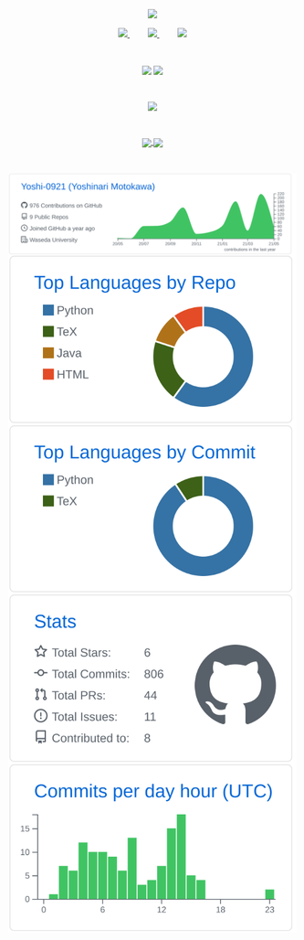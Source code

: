 <p align="center"> 
  <a href="https://github.com/Yoshi-0921/Yoshi-0921/">
    <img src="https://komarev.com/ghpvc/?username=Yoshi-0921" />
  </a></p>
<p align="center"> 
  <a href="https://twitter.com/0921yoshi">
    <img src="https://img.shields.io/badge/Twitter-1DA1F2?style=for-the-badge&logo=twitter&logoColor=white" />
  </a><a>&emsp;&emsp;</a>
  <a href="yoshinari.moto@fuji.waseda.jp">
    <img src="https://img.shields.io/badge/Gmail-D14836?style=for-the-badge&logo=gmail&logoColor=white" />
  </a><a>&emsp;&emsp;</a>
  <a href="https://www.linkedin.com/in/yoshinari-motokawa/">
    <img src="https://img.shields.io/badge/LinkedIn-0077B5?style=for-the-badge&logo=linkedin&logoColor=white" />
  </a>
</p><br>
  
<p align="center"> 
  <a>
    <img align="center" width=400 src="https://github-readme-stats.vercel.app/api?username=Yoshi-0921&count_private=true&show_icons=true&bg_color=30,e96443,904e95&title_color=fff&text_color=fff&include_all_commits=true" />
  </a>
  <a>
    <img align="center" width=400 src="https://github-readme-streak-stats.herokuapp.com/?user=Yoshi-0921&theme=calm" />
  </a>
</p><br>

<p align="center"> 
<a href="https://github.com/ryo-ma/github-profile-trophy">
  <img align="center" src="https://github-profile-trophy.vercel.app/?username=Yoshi-0921&row=1&column=7" />
</a></p><br>

<p align="center"> 
<a href="https://github.com/anuraghazra/github-readme-stats">
  <img align="center" height=200 src="https://github-readme-stats.vercel.app/api/top-langs/?username=Yoshi-0921" />

<a href="https://github.com/anuraghazra/github-readme-stats">
  <img align="center" height=200 src="https://github-readme-stats.vercel.app/api/wakatime?username=Yoshi0921" />
</a></p><br>

<p align="center"> 
  <img align="center" src="https://raw.githubusercontent.com/Yoshi-0921/Yoshi-0921/master/profile-summary-card-output/github/0-profile-details.svg" /><br>
  <img align="center" src="https://raw.githubusercontent.com/Yoshi-0921/Yoshi-0921/master/profile-summary-card-output/github/1-repos-per-language.svg" />
  <img align="center" src="https://raw.githubusercontent.com/Yoshi-0921/Yoshi-0921/master/profile-summary-card-output/github/2-most-commit-language.svg" /><br>
  <img align="center" src="https://raw.githubusercontent.com/Yoshi-0921/Yoshi-0921/master/profile-summary-card-output/github/3-stats.svg" />
  <img align="center" src="https://raw.githubusercontent.com/Yoshi-0921/Yoshi-0921/master/profile-summary-card-output/github/4-productive-time.svg" />
</p>
